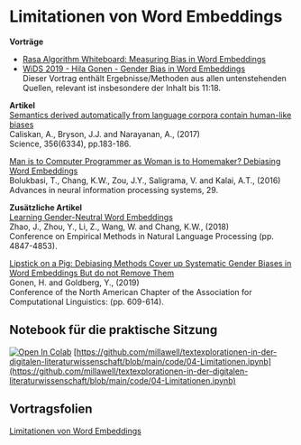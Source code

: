 # Limitationen von Word Embeddings  
**Vorträge**   
* [Rasa Algorithm Whiteboard: Measuring Bias in Word Embeddings](https://youtu.be/UwAvyACOrWs)   
* [WiDS 2019 - Hila Gonen - Gender Bias in Word Embeddings](https://youtu.be/n0NdBe2KwyY)  
Dieser Vortrag enthält Ergebnisse/Methoden aus allen untenstehenden Quellen, relevant ist insbesondere der Inhalt bis 11:18.

**Artikel**  
[Semantics derived automatically from language corpora contain human-like biases](https://www.science.org/doi/pdf/10.1126/science.aal4230)  
Caliskan, A., Bryson, J.J. and Narayanan, A., (2017)  
Science, 356(6334), pp.183-186.  

[Man is to Computer Programmer as Woman is to Homemaker? Debiasing Word Embeddings](https://proceedings.neurips.cc/paper/2016/file/a486cd07e4ac3d270571622f4f316ec5-Paper.pdf)  
Bolukbasi, T., Chang, K.W., Zou, J.Y., Saligrama, V. and Kalai, A.T., (2016)  
Advances in neural information processing systems, 29.  

**Zusätzliche Artikel**  
[Learning Gender-Neutral Word Embeddings](https://aclanthology.org/D18-1521.pdf)  
Zhao, J., Zhou, Y., Li, Z., Wang, W. and Chang, K.W., (2018)  
Conference on Empirical Methods in Natural Language Processing (pp. 4847-4853).

[Lipstick on a Pig: Debiasing Methods Cover up Systematic Gender Biases in Word Embeddings But do not Remove Them](https://aclanthology.org/N19-1061.pdf)  
Gonen, H. and Goldberg, Y., (2019)  
Conference of the North American Chapter of the Association for Computational Linguistics: (pp. 609-614).  

## Notebook für die praktische Sitzung

[![Open In Colab](https://colab.research.google.com/assets/colab-badge.svg)](https://colab.research.google.com/github/millawell/textexplorationen-in-der-digitalen-literaturwissenschaft/blob/main/code/04-Limitationen.ipynb) [https://github.com/millawell/textexplorationen-in-der-digitalen-literaturwissenschaft/blob/main/code/04-Limitationen.ipynb](https://github.com/millawell/textexplorationen-in-der-digitalen-literaturwissenschaft/blob/main/code/04-Limitationen.ipynb) 

## Vortragsfolien
[Limitationen von Word Embeddings](https://github.com/millawell/textexplorationen-in-der-digitalen-literaturwissenschaft/blob/main/slides/Limitationen.pdf)